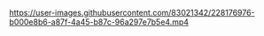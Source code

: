 

https://user-images.githubusercontent.com/83021342/228176976-b000e8b6-a87f-4a45-b87c-96a297e7b5e4.mp4

